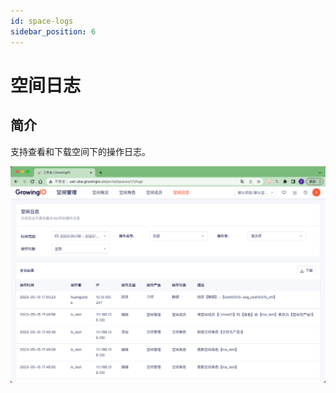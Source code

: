 ```yaml
---
id: space-logs
sidebar_position: 6
---
```


# 空间日志

## 简介

支持查看和下载空间下的操作日志。

![1](/img/kongjianrizhi_project-settings.png)  

